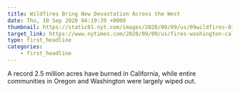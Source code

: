 ```yaml
---
title: Wildfires Bring New Devastation Across the West
date: Thu, 10 Sep 2020 04:19:39 +0000
thumbnail: https://static01.nyt.com/images/2020/09/09/us/09wildfires-01/09wildfires-01-moth.jpg
target_link: https://www.nytimes.com/2020/09/09/us/fires-washington-california-oregon-malden.html
type: first_headline
categories:
    - first_headline
---
```

A record 2.5 million acres have burned in California, while entire communities in Oregon and Washington were largely wiped out. 